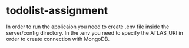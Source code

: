# todolist-assignment

In order to run the applicaion you need to create .env file inside the server/config directory.
In the .env you need to specify the ATLAS_URI in order to create connection with MongoDB.
